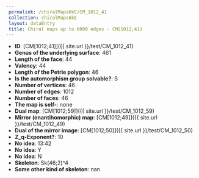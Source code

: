 ```yaml
--- 
 permalink: /chiralMaps6kE/CM_1012_41 
 collection: chiralMaps6kE
 layout: dataEntry
 title: Chiral maps up to 6000 edges - CM[1012;41]
---
```


- **ID**: [CM[1012;41]]({{ site.url }}/test/CM_1012_41)
- **Genus of the underlying surface**: 461
- **Length of the face**: 44
- **Valency**: 44
- **Length of the Petrie polygon**: 46
- **Is the automorphism group solvable?**: S
- **Number of vertices**: 46
- **Number of edges**: 1012
- **Number of faces**: 46
- **The map is self-**: none
- **Dual map**: [CM[1012;59]]({{ site.url }}/test/CM_1012_59)
- **Mirror (enantihomorphic) map**: [CM[1012;49]]({{ site.url }}/test/CM_1012_49)
- **Dual of the mirror image**: [CM[1012;50]]({{ site.url }}/test/CM_1012_50)
- **Z_q-Exponent?**: 10
- **No idea**:  13:42
- **No idea**: Y
- **No idea**: N
- **Skeleton**: Sk(46;2)^4
- **Some other kind of skeleton**: nan
